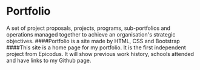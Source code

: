 # Portfolio
A set of project proposals, projects, programs, sub-portfolios and operations managed together to achieve an organisation's strategic objectives.
####Portfolio is a site made by HTML, CSS and Bootstrap 
####This site is a home page for my portfolio. It is the first independent project from Epicodus. It will show previous work history, schools attended and have links to my Github page.
